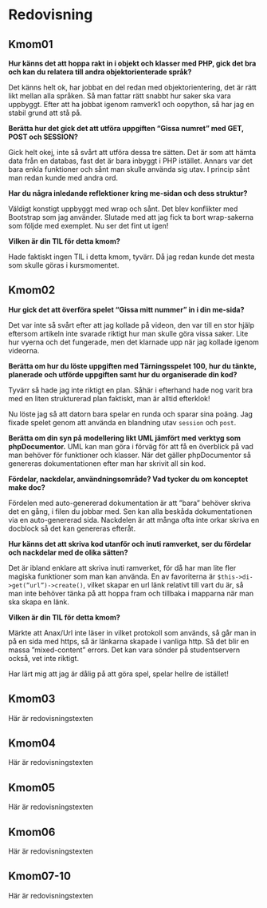 ---
...
Redovisning
=========================



Kmom01
-------------------------

**Hur känns det att hoppa rakt in i objekt och klasser med PHP, gick det bra och kan du relatera till andra objektorienterade språk?**

Det känns helt ok, har jobbat en del redan med objektorientering, det är rätt likt mellan alla språken. Så man fattar rätt snabbt hur saker ska vara uppbyggt. Efter att ha jobbat igenom ramverk1 och oopython, så har jag en stabil grund att stå på.

**Berätta hur det gick det att utföra uppgiften “Gissa numret” med GET, POST och SESSION?**

Gick helt okej, inte så svårt att utföra dessa tre sätten. Det är som att hämta data från en databas, fast det är bara inbyggt i PHP istället. Annars var det bara enkla funktioner och sånt man skulle använda sig utav. I princip sånt man redan kunde med andra ord.

**Har du några inledande reflektioner kring me-sidan och dess struktur?**

Väldigt konstigt uppbyggt med wrap och sånt. Det blev konflikter med Bootstrap som jag använder. Slutade med att jag fick ta bort wrap-sakerna som följde med exemplet. Nu ser det fint ut igen!

**Vilken är din TIL för detta kmom?**

Hade faktiskt ingen TIL i detta kmom, tyvärr. Då jag redan kunde det mesta som skulle göras i kursmomentet.





Kmom02
-------------------------

**Hur gick det att överföra spelet “Gissa mitt nummer” in i din me-sida?**

Det var inte så svårt efter att jag kollade på videon, den var till en stor hjälp eftersom artikeln inte svarade riktigt hur man skulle göra vissa saker. Lite hur vyerna och det fungerade, men det klarnade upp när jag kollade igenom videorna.

**Berätta om hur du löste uppgiften med Tärningsspelet 100, hur du tänkte, planerade och utförde uppgiften samt hur du organiserade din kod?**

Tyvärr så hade jag inte riktigt en plan. Såhär i efterhand hade nog varit bra med en liten strukturerad plan faktiskt, man är alltid efterklok!

Nu löste jag så att datorn bara spelar en runda och sparar sina poäng.
Jag fixade spelet genom att använda en blandning utav `session` och `post`.

**Berätta om din syn på modellering likt UML jämfört med verktyg som phpDocumentor.**
UML kan man göra i förväg för att få en överblick på vad man behöver för funktioner och klasser. När det gäller phpDocumentor så genereras dokumentationen efter man har skrivit all sin kod.

**Fördelar, nackdelar, användningsområde? Vad tycker du om konceptet make doc?**

Fördelen med auto-genererad dokumentation är att ”bara” behöver skriva det en gång, i filen du jobbar med. Sen kan alla beskåda dokumentationen via en auto-genererad sida. Nackdelen är att många ofta inte orkar skriva en docblock så det kan genereras efteråt.

**Hur känns det att skriva kod utanför och inuti ramverket, ser du fördelar och nackdelar med de olika sätten?**

Det är ibland enklare att skriva inuti ramverket, för då har man lite fler magiska funktioner som man kan använda. En av favoriterna är `$this->di->get(”url”)->create()`, vilket skapar en url länk relativt till vart du är, så man inte behöver tänka på att hoppa fram och tillbaka i mapparna när man ska skapa en länk.


**Vilken är din TIL för detta kmom?**

Märkte att Anax/Url inte läser in vilket protokoll som används, så går man in på en sida med https, så är länkarna skapade i vanliga http. Så det blir en massa ”mixed-content” errors. Det kan vara sönder på studentservern också, vet inte riktigt.

Har lärt mig att jag är dålig på att göra spel, spelar hellre de istället!




Kmom03
-------------------------

Här är redovisningstexten



Kmom04
-------------------------

Här är redovisningstexten



Kmom05
-------------------------

Här är redovisningstexten



Kmom06
-------------------------

Här är redovisningstexten



Kmom07-10
-------------------------

Här är redovisningstexten
